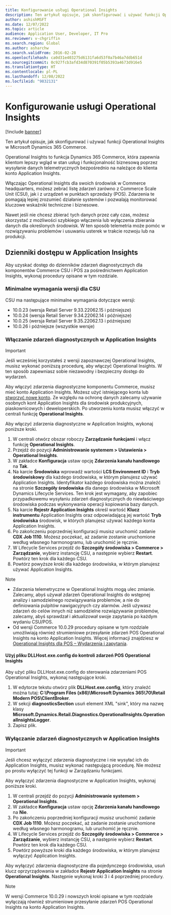 ```yaml
---
title: Konfigurowanie usługi Operational Insights
description: Ten artykuł opisuje, jak skonfigurować i używać funkcji Operational Insights w Microsoft Dynamics 365 Commerce.
author: ashishMSFT
ms.date: 12/07/2022
ms.topic: article
audience: Application User, Developer, IT Pro
ms.reviewer: v-chgriffin
ms.search.region: Global
ms.author: asharchw
ms.search.validFrom: 2016-02-28
ms.openlocfilehash: ca0d31e403275d6131fa6d53f0a7b46a7ddb651d
ms.sourcegitcommit: 0c927fcb3afd34d870391f05b5393a4673d916e5
ms.translationtype: HT
ms.contentlocale: pl-PL
ms.lasthandoff: 12/08/2022
ms.locfileid: "9832131"
---
```

# <a name="set-up-operational-insights"></a>Konfigurowanie usługi Operational Insights

[!include [banner](../includes/banner.md)]

Ten artykuł opisuje, jak skonfigurować i używać funkcji Operational Insights w Microsoft Dynamics 365 Commerce.

Operational Insights to funkcja Dynamics 365 Commerce, która zapewnia klientom lepszy wgląd w stan usług i funkcjonalność biznesową poprzez wysyłanie danych telemetrycznych bezpośrednio na należące do klienta konto Application Insights.

Włączając Operational Insights dla swoich środowisk w Commerce headquarters, możesz zebrać listę zdarzeń zarówno z Commerce Scale Unit (CSU), jak i z urządzeń w punktach sprzedaży (POS). Zdarzenia te pomagają lepiej zrozumieć działanie systemów i pozwalają monitorować kluczowe wskaźniki techniczne i biznesowe.

Nawet jeśli nie chcesz zbierać tych danych przez cały czas, możesz skorzystać z możliwości szybkiego włączenia lub wyłączenia zbierania danych dla określonych środowisk. W ten sposób telemetria może pomóc w rozwiązywaniu problemów i usuwaniu usterek w trakcie rozwoju lub na produkcji.

## <a name="access-logs-in-application-insights"></a>Dzienniki dostępu w Application Insights

Aby uzyskać dostęp do dzienników zdarzeń diagnostycznych dla komponentów Commerce CSU i POS za pośrednictwem Application Insights, wykonaj procedury opisane w tym rozdziale.

### <a name="minimum-version-requirements-for-csu"></a>Minimalne wymagania wersji dla CSU

CSU ma następujące minimalne wymagania dotyczące wersji:

- 10.0.23 (wersja Retail Server 9.33.22062.15 i późniejsze)
- 10.0.24 (wersja Retail Server 9.34.22062.14 i późniejsze)
- 10.0.25 (wersja Retail Server 9.35.22062.13 i późniejsze)
- 10.0.26 i późniejsze (wszystkie wersje)

### <a name="enable-diagnostic-events-in-application-insights"></a>Włączanie zdarzeń diagnostycznych w Application Insights

> [!IMPORTANT]
> Jeśli wcześniej korzystałeś z wersji zapoznawczej Operational Insights, musisz wykonać poniższą procedurę, aby włączyć Operational Insights. W ten sposób zapewniasz sobie niezawodny i bezpieczny dostęp do wydarzeń.

Aby włączyć zdarzenia diagnostyczne komponentu Commerce, musisz mieć konto Application Insights. Możesz użyć istniejącego konta lub [stworzyć nowe konto](/azure/azure-monitor/app/create-workspace-resource#create-workspace-based-resource). Ze względu na ochronę danych zalecamy używanie osobnych kont Application Insights dla środowisk produkcyjnych, piaskownicowych i deweloperskich. Po utworzeniu konta musisz włączyć w centrali funkcję **Operational Insights**.

Aby włączyć zdarzenia diagnostyczne w Application Insights, wykonaj poniższe kroki.

1. W centrali otwórz obszar roboczy **Zarządzanie funkcjami** i włącz funkcję **Operational Insights**.
1. Przejdź do pozycji **Administrowanie systemem \> Ustawienia \> Operational Insights**.
1. W zakładce **Konfiguracja** ustaw opcję **Zdarzenia kanału handlowego** na **Tak**.
1. Na karcie **Środowiska** wprowadź wartości **LCS Environment ID** i **Tryb środowiskowy** dla każdego środowiska, w którym planujesz używać Application Insights. Identyfikator każdego środowiska można znaleźć na stronie **Szczegóły środowiska** dla danego środowiska w Microsoft Dynamics Lifecycle Services. Ten krok jest wymagany, aby zapobiec przypadkowemu wysyłaniu zdarzeń diagnostycznych do niewłaściwego środowiska podczas wykonywania operacji kopiowania bazy danych.
1. Na karcie **Rejestr Application Insights** określ wartość **Klucz instrumentu** Application Insights oraz odpowiadającą jej wartość **Tryb środowiska** środowisk, w których planujesz używać każdego konta Application Insights.
1. Po zakończeniu poprzedniej konfiguracji musisz uruchomić zadanie **CDX Job 1110**. Możesz poczekać, aż zadanie zostanie uruchomione według własnego harmonogramu, lub uruchomić je ręcznie.
1. W Lifecycle Services przejdź do **Szczegóły środowiska \> Commerce \> Zarządzanie**, wybierz instancję CSU, a następnie wybierz **Restart**. Powtórz ten krok dla każdego CSU.
1. Powtórz powyższe kroki dla każdego środowiska, w którym planujesz używać Application Insights.

> [!NOTE]
> - Zdarzenia telemetryczne w Operational Insights mogą ulec zmianie. Zalecamy, abyś używał zdarzeń Operational Insights do wstępnej analizy i samodzielnego rozwiązywania problemów, a nie do definiowania pulpitów nawigacyjnych czy alarmów. Jeśli używasz zdarzeń do celów innych niż samodzielne rozwiązywanie problemów, zalecamy, abyś sprawdzał i aktualizował swoje zapytania po każdym wydaniu CSU/POS.
> - Od wersji Commerce 10.0.29 procedury opisane w tym rozdziale umożliwiają również strumieniowe przesyłanie zdarzeń POS Operational Insights na konto Application Insights. Więcej informacji znajdziesz w [Operational Insights dla POS – Wydarzenia i zapytania](https://download.microsoft.com/download/9/2/b/92be35b0-0e24-4a4d-940d-6f4db29791c0/Operational-Insights-Commerce-POS-events-queries.pdf).

#### <a name="use-the-dllhostexeconfig-file-to-control-pos-operational-insights-events"></a>Użyj pliku DLLHost.exe.config do kontroli zdarzeń POS Operational Insights

Aby użyć pliku DLLHost.exe.config do sterowania zdarzeniami POS Operational Insights, wykonaj następujące kroki.

1. W edytorze tekstu otwórz plik **DLLHost.exe.config**, który znaleźć można tutaj: **C:\\Program Files (x86)\\Microsoft Dynamics 365\\70\\Retail Modern POS\\ClientBroker**.
1. W sekcji **diagnosticsSection** usuń element XML "sink", który ma nazwę klasy **Microsoft.Dynamics.Retail.Diagnostics.OperationalInsights.OperationalInsightsLogger**.
1. Zapisz plik.

### <a name="disable-diagnostic-events-in-application-insights"></a>Wyłączanie zdarzeń diagnostycznych w Application Insights

> [!IMPORTANT]
> Jeśli chcesz wyłączyć zdarzenia diagnostyczne i nie wysyłać ich do Application Insights, musisz wykonać następującą procedurę. Nie możesz po prostu wyłączyć tej funkcji w Zarządzaniu funkcjami.

Aby wyłączyć zdarzenia diagnostyczne w Application Insights, wykonaj poniższe kroki.

1. W centrali przejdź do pozycji **Administrowanie systemem \> Operational Insights**.
1. W zakładce **Konfiguracja** ustaw opcję **Zdarzenia kanału handlowego** na **Nie**.
1. Po zakończeniu poprzedniej konfiguracji musisz uruchomić zadanie **CDX Job 1110**. Możesz poczekać, aż zadanie zostanie uruchomione według własnego harmonogramu, lub uruchomić je ręcznie.
1. W Lifecycle Services przejdź do **Szczegóły środowiska \> Commerce \> Zarządzanie**, wybierz instancję CSU, a następnie wybierz **Restart**. Powtórz ten krok dla każdego CSU.
1. Powtórz powyższe kroki dla każdego środowiska, w którym planujesz wyłączyć Application Insights.

Aby wyłączyć zdarzenia diagnostyczne dla pojedynczego środowiska, usuń klucz oprzyrządowania w zakładce **Rejestr Application Insights** na stronie **Operational Insights**. Następnie wykonaj kroki 3 i 4 poprzedniej procedury.

> [!NOTE]
> W wersji Commerce 10.0.29 i nowszych kroki opisane w tym rozdziale wyłączają również strumieniowe przesyłanie zdarzeń POS Operational Insights na konto Application Insights. 
